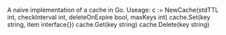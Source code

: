 A naive implementation of a cache in Go.
Useage:
  c := NewCache(stdTTL int, checkInterval int, deleteOnExpire bool, maxKeys int)
  cache.Set(key string, item interface{})
  cache.Get(key string)
  cache.Delete(key string)
